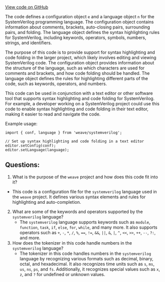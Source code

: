 [View code on GitHub](https://github.com/wandb/weave/weave/frontend/assets/systemverilog.cee76387.js)

The code defines a configuration object `e` and a language object `n` for the SystemVerilog programming language. The configuration object contains information about comments, brackets, auto-closing pairs, surrounding pairs, and folding. The language object defines the syntax highlighting rules for SystemVerilog, including keywords, operators, symbols, numbers, strings, and identifiers. 

The purpose of this code is to provide support for syntax highlighting and code folding in the larger project, which likely involves editing and viewing SystemVerilog code. The configuration object provides information about the structure of the language, such as which characters are used for comments and brackets, and how code folding should be handled. The language object defines the rules for highlighting different parts of the code, such as keywords, operators, and numbers. 

This code can be used in conjunction with a text editor or other software tool that supports syntax highlighting and code folding for SystemVerilog. For example, a developer working on a SystemVerilog project could use this code to enable syntax highlighting and code folding in their text editor, making it easier to read and navigate the code. 

Example usage:

```
import { conf, language } from 'weave/systemverilog';

// Set up syntax highlighting and code folding in a text editor
editor.setConfig(conf);
editor.setLanguage(language);
```
## Questions: 
 1. What is the purpose of the `weave` project and how does this code fit into it?
   - This code is a configuration file for the `systemverilog` language used in the `weave` project. It defines various syntax elements and rules for highlighting and auto-completion.
2. What are some of the keywords and operators supported by the `systemverilog` language?
   - The `systemverilog` language supports keywords such as `module`, `function`, `task`, `if`, `else`, `for`, `while`, and many more. It also supports operators such as `+`, `-`, `*`, `/`, `%`, `==`, `!=`, `&&`, `||`, `&`, `|`, `^`, `<<`, `>>`, `++`, `--`, `?:`, and more.
3. How does the tokenizer in this code handle numbers in the `systemverilog` language?
   - The tokenizer in this code handles numbers in the `systemverilog` language by recognizing various formats such as decimal, binary, octal, and hexadecimal. It also recognizes time units such as `s`, `ms`, `us`, `ns`, `ps`, and `fs`. Additionally, it recognizes special values such as `x`, `z`, and `?` for undefined or unknown values.